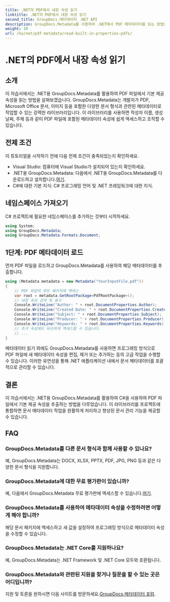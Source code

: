 ```yaml
---
title: .NET의 PDF에서 내장 속성 읽기
linktitle: .NET의 PDF에서 내장 속성 읽기
second_title: GroupDocs.메타데이터 .NET API
description: GroupDocs.Metadata를 사용하여 .NET에서 PDF 메타데이터를 읽는 방법을 알아보세요. C# 코드를 사용하여 작성자 이름, 작성 날짜, 주제 등에 액세스하세요.
weight: 10
url: /ko/net/pdf-metadata/read-built-in-properties-pdfs/
---
```


# .NET의 PDF에서 내장 속성 읽기

## 소개
이 자습서에서는 .NET용 GroupDocs.Metadata를 활용하여 PDF 파일에서 기본 제공 속성을 읽는 방법을 살펴보겠습니다. GroupDocs.Metadata는 개발자가 PDF, Microsoft Office 문서, 이미지 등을 포함한 다양한 문서 형식과 관련된 메타데이터로 작업할 수 있는 강력한 라이브러리입니다. 이 라이브러리를 사용하면 작성자 이름, 생성 날짜, 주제 등과 같이 PDF 파일에 포함된 메타데이터 속성에 쉽게 액세스하고 조작할 수 있습니다.
## 전제 조건
이 튜토리얼을 시작하기 전에 다음 전제 조건이 충족되었는지 확인하세요.
- Visual Studio: 컴퓨터에 Visual Studio가 설치되어 있는지 확인하세요.
-  .NET용 GroupDocs.Metadata: 다음에서 .NET용 GroupDocs.Metadata를 다운로드하고 설치합니다.[여기](https://releases.groupdocs.com/metadata/net/).
- C#에 대한 기본 지식: C# 프로그래밍 언어 및 .NET 프레임워크에 대한 지식.

## 네임스페이스 가져오기
C# 프로젝트에 필요한 네임스페이스를 추가하는 것부터 시작하세요.
```csharp
using System;
using GroupDocs.Metadata;
using GroupDocs.Metadata.Formats.Document;
```
## 1단계: PDF 메타데이터 로드
먼저 PDF 파일을 로드하고 GroupDocs.Metadata를 사용하여 해당 메타데이터를 추출합니다.
```csharp
using (Metadata metadata = new Metadata("YourInputFile.pdf"))
{
    // PDF 파일의 루트 패키지에 액세스
    var root = metadata.GetRootPackage<PdfRootPackage>();
    // 내장 속성 검색 및 표시
    Console.WriteLine("Author: " + root.DocumentProperties.Author);
    Console.WriteLine("Created Date: " + root.DocumentProperties.CreatedDate);
    Console.WriteLine("Subject: " + root.DocumentProperties.Subject);
    Console.WriteLine("Producer: " + root.DocumentProperties.Producer);
    Console.WriteLine("Keywords: " + root.DocumentProperties.Keywords);
    // 추가 속성에도 비슷하게 액세스할 수 있습니다.
    // ...
}
```
메타데이터 읽기 외에도 GroupDocs.Metadata를 사용하면 프로그래밍 방식으로 PDF 파일에 새 메타데이터 속성을 편집, 제거 또는 추가하는 등의 고급 작업을 수행할 수 있습니다. 이러한 유연성을 통해 .NET 애플리케이션 내에서 문서 메타데이터를 포괄적으로 관리할 수 있습니다.
## 결론
이 자습서에서는 .NET용 GroupDocs.Metadata를 활용하여 C#을 사용하여 PDF 파일에서 기본 제공 속성을 추출하는 방법을 다루었습니다. 이 라이브러리를 프로젝트에 통합하면 문서 메타데이터 작업을 원활하게 처리하고 향상된 문서 관리 기능을 제공할 수 있습니다.

## FAQ
### GroupDocs.Metadata를 다른 문서 형식과 함께 사용할 수 있나요?
예, GroupDocs.Metadata는 DOCX, XLSX, PPTX, PDF, JPG, PNG 등과 같은 다양한 문서 형식을 지원합니다.
### GroupDocs.Metadata에 대한 무료 평가판이 있습니까?
예, 다음에서 GroupDocs.Metadata 무료 평가판에 액세스할 수 있습니다.[여기](https://releases.groupdocs.com/).
### GroupDocs.Metadata를 사용하여 메타데이터 속성을 수정하려면 어떻게 해야 합니까?
해당 문서 패키지에 액세스하고 새 값을 설정하여 프로그래밍 방식으로 메타데이터 속성을 수정할 수 있습니다.
### GroupDocs.Metadata는 .NET Core를 지원하나요?
예, GroupDocs.Metadata는 .NET Framework 및 .NET Core 모두와 호환됩니다.
### GroupDocs.Metadata와 관련된 지원을 찾거나 질문을 할 수 있는 곳은 어디입니까?
 지원 및 토론을 원하시면 다음 사이트를 방문하세요.[GroupDocs.메타데이터 포럼](https://forum.groupdocs.com/c/metadata/14).